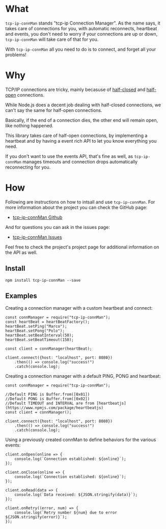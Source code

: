 #   What

`tcp-ip-connMan` stands "tcp-ip Connection Manager". As the name says, it takes
care of connections for you, with automatic reconnects, heartbeat and events,
you don't need to worry if your connections are up or down, `tcp-ip-connMan`
will take care of that for you.

With `tcp-ip-connMan` all you need to do is to connect, and forget all your
problems!

#   Why

TCP/IP connections are tricky, mainly becasuse of [half-closed](https://superuser.com/a/615971/222770)
and [half-open](https://blog.stephencleary.com/2009/05/detection-of-half-open-dropped.html)
connections.

While Node.js does a decent job dealing with half-closed connections, we can't say
the same for half-open connections.

Basically, if the end of a connection dies, the other end will remain open, like
nothing happened.

This library takes care of half-open connections, by implementing a heartbeat and
by having a event rich API to let you know everything you need.

If you don't want to use the events API, that's fine as well, as `tcp-ip-connMan`
manages timeouts and connection drops automatically reconnecting for you.

#   How

Following are instructions on how to intsall and use `tcp-ip-connMan`. For more
information about the project you can check the GitHub page:

 - [tcp-ip-connMan Github](https://github.com/Fl4m3Ph03n1x/tcp-ip_connMan)

And for questions you can ask in the issues page:

 - [tcp-ip-connMan Issues](https://github.com/Fl4m3Ph03n1x/tcp-ip_connMan/issues)

Feel free to check the project's project page for additional information on the
API as well.

##  Install

    npm install tcp-ip-connMan --save

##  Examples

Creating a connection manager with a custom heartbeat and connect:

    const connManager = require("tcp-ip-connMan");
    const heartBeat = heartBeatFactory();
    heartBeat.setPing("Marco");
    heartBeat.setPong("Polo");
    heartBeat.setBeatInterval(50);
    heartBeat.setBeatTimeout(150);

    const client = connManager(heartBeat);

    client.connect({host: "localhost", port: 8080})
        .then(() => console.log("success!")
        .catch(console.log);

Creating a connection manager with a default PING, PONG and heartbeat:

    const connManager = require("tcp-ip-connMan");

    //Default PING is Buffer.from([0x01])
    //Default PONG is Buffer.from([0x02])
    //Default TIMEOUT and INTERVAL are from [heartbeatjs](https://www.npmjs.com/package/heartbeatjs)
    const client = connManager();

    client.connect({host: "localhost", port: 8080})
        .then(() => console.log("success!")
        .catch(console.log);

Using a previously created connMan to define behaviors for the various
events:

    client.onOpen(online => {
        console.log(`Connection established: ${online}`);
    });

    client.onClose(online => {
        console.log(`Connection established: ${online}`);
    });

    client.onRead(data => {
        console.log(`Data received: ${JSON.stringify(data)}`);
    });

    client.onRetry((error, num) => {
        console.log(`Retry number ${num} due to error ${JSON.stringify(error)}`);
    });
